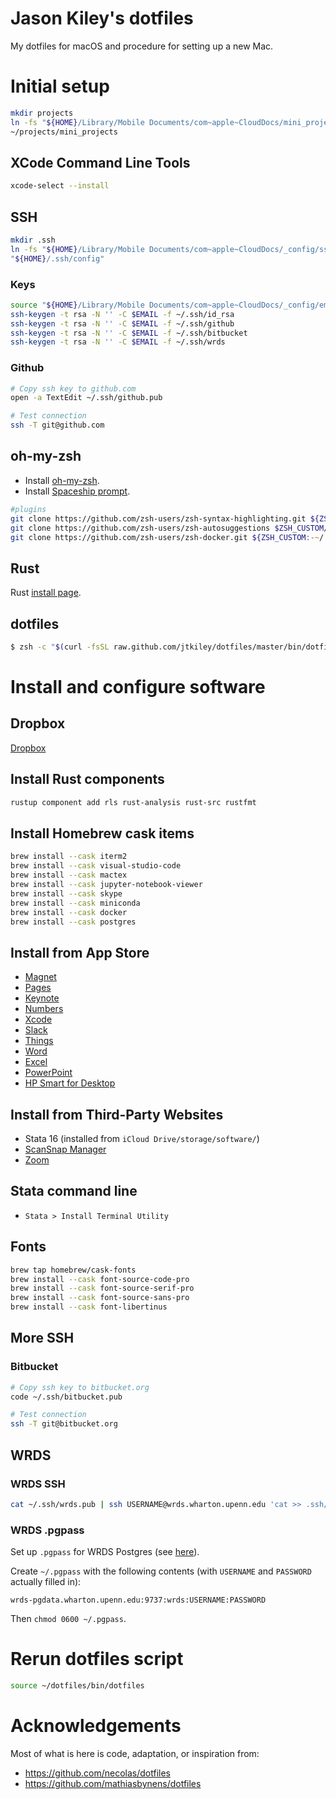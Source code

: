 # Jason Kiley's dotfiles

My dotfiles for macOS and procedure for setting up a new Mac.


# Initial setup

```zsh
mkdir projects
ln -fs "${HOME}/Library/Mobile Documents/com~apple~CloudDocs/mini_projects" \
~/projects/mini_projects
```

## XCode Command Line Tools

```zsh
xcode-select --install
```

## SSH

```zsh
mkdir .ssh
ln -fs "${HOME}/Library/Mobile Documents/com~apple~CloudDocs/_config/ssh-config" \
"${HOME}/.ssh/config"
```

### Keys

```zsh
source "${HOME}/Library/Mobile Documents/com~apple~CloudDocs/_config/email.sh"
ssh-keygen -t rsa -N '' -C $EMAIL -f ~/.ssh/id_rsa
ssh-keygen -t rsa -N '' -C $EMAIL -f ~/.ssh/github
ssh-keygen -t rsa -N '' -C $EMAIL -f ~/.ssh/bitbucket
ssh-keygen -t rsa -N '' -C $EMAIL -f ~/.ssh/wrds
```

### Github

```zsh
# Copy ssh key to github.com
open -a TextEdit ~/.ssh/github.pub

# Test connection
ssh -T git@github.com

```

## oh-my-zsh

- Install [oh-my-zsh](https://github.com/robbyrussell/oh-my-zsh).
- Install [Spaceship prompt](https://github.com/denysdovhan/spaceship-prompt).

```zsh
#plugins
git clone https://github.com/zsh-users/zsh-syntax-highlighting.git ${ZSH_CUSTOM:-~/.oh-my-zsh/custom}/plugins/zsh-syntax-highlighting
git clone https://github.com/zsh-users/zsh-autosuggestions $ZSH_CUSTOM/plugins/zsh-autosuggestions
git clone https://github.com/zsh-users/zsh-docker.git ${ZSH_CUSTOM:-~/.oh-my-zsh/custom}/plugins/zsh-docker

```

## Rust

Rust [install page](https://www.rust-lang.org/tools/install).


## dotfiles

```zsh
$ zsh -c "$(curl -fsSL raw.github.com/jtkiley/dotfiles/master/bin/dotfiles)"
```


# Install and configure software

## Dropbox

[Dropbox](https://www.dropbox.com/install2)


## Install Rust components

```zsh
rustup component add rls rust-analysis rust-src rustfmt
```


## Install Homebrew cask items

```zsh
brew install --cask iterm2
brew install --cask visual-studio-code
brew install --cask mactex
brew install --cask jupyter-notebook-viewer
brew install --cask skype
brew install --cask miniconda
brew install --cask docker
brew install --cask postgres
```


## Install from App Store

- [Magnet](https://itunes.apple.com/us/app/magnet/id441258766?mt=12)
- [Pages](https://itunes.apple.com/us/app/pages/id409201541?mt=12&uo=4)
- [Keynote](https://itunes.apple.com/us/app/keynote/id409183694?mt=12)
- [Numbers](https://itunes.apple.com/us/app/numbers/id409203825?mt=12)
- [Xcode](https://itunes.apple.com/us/app/xcode/id497799835?mt=12&uo=4)
- [Slack](https://itunes.apple.com/us/app/slack/id803453959?mt=12)
- [Things](https://itunes.apple.com/us/app/things-3/id904280696?mt=12)
- [Word](https://itunes.apple.com/us/app/microsoft-word/id462054704?mt=12)
- [Excel](https://itunes.apple.com/us/app/microsoft-excel/id462058435?mt=12)
- [PowerPoint](https://itunes.apple.com/us/app/microsoft-powerpoint/id462062816?mt=12)
- [HP Smart for Desktop](https://apps.apple.com/us/app/hp-smart-for-desktop/id1474276998?mt=12)


## Install from Third-Party Websites

- Stata 16 (installed from `iCloud Drive/storage/software/`)
- [ScanSnap Manager](http://www.fujitsu.com/global/support/computing/peripheral/scanners/software/s1300i.html)
- [Zoom](https://zoom.us/download)


## Stata command line

- `Stata > Install Terminal Utility`


## Fonts

```zsh
brew tap homebrew/cask-fonts
brew install --cask font-source-code-pro
brew install --cask font-source-serif-pro
brew install --cask font-source-sans-pro
brew install --cask font-libertinus

```


## More SSH


### Bitbucket

```zsh
# Copy ssh key to bitbucket.org
code ~/.ssh/bitbucket.pub

# Test connection
ssh -T git@bitbucket.org

```


## WRDS

### WRDS SSH

```zsh
cat ~/.ssh/wrds.pub | ssh USERNAME@wrds.wharton.upenn.edu 'cat >> .ssh/authorized_keys'
```


### WRDS .pgpass

Set up `.pgpass` for WRDS Postgres (see [here](https://www.postgresql.org/docs/current/libpq-pgpass.html)).

Create `~/.pgpass` with the following contents (with `USERNAME` and `PASSWORD` actually filled in):

```
wrds-pgdata.wharton.upenn.edu:9737:wrds:USERNAME:PASSWORD
```

Then `chmod 0600 ~/.pgpass`.


# Rerun dotfiles script

```zsh
source ~/dotfiles/bin/dotfiles

```

# Acknowledgements

Most of what is here is code, adaptation, or inspiration from:

- https://github.com/necolas/dotfiles
- https://github.com/mathiasbynens/dotfiles
